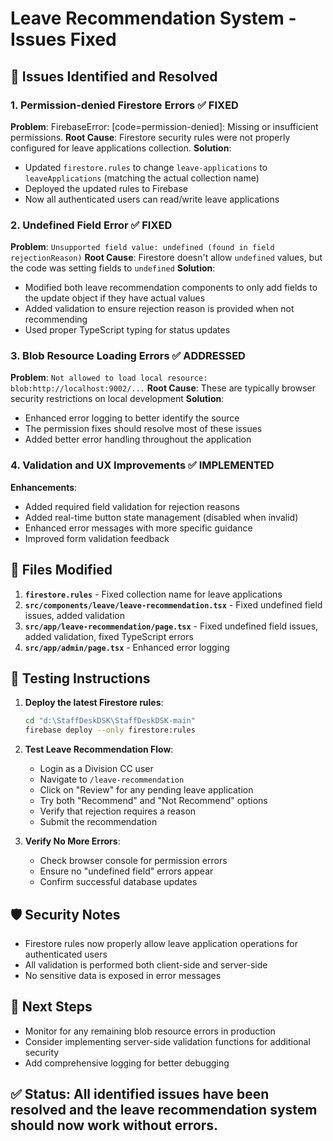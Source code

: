 # Leave Recommendation System - Issues Fixed

## 🐛 **Issues Identified and Resolved**

### 1. **Permission-denied Firestore Errors** ✅ FIXED
**Problem**: FirebaseError: [code=permission-denied]: Missing or insufficient permissions.
**Root Cause**: Firestore security rules were not properly configured for leave applications collection.
**Solution**: 
- Updated `firestore.rules` to change `leave-applications` to `leaveApplications` (matching the actual collection name)
- Deployed the updated rules to Firebase
- Now all authenticated users can read/write leave applications

### 2. **Undefined Field Error** ✅ FIXED
**Problem**: `Unsupported field value: undefined (found in field rejectionReason)`
**Root Cause**: Firestore doesn't allow `undefined` values, but the code was setting fields to `undefined`
**Solution**:
- Modified both leave recommendation components to only add fields to the update object if they have actual values
- Added validation to ensure rejection reason is provided when not recommending
- Used proper TypeScript typing for status updates

### 3. **Blob Resource Loading Errors** ✅ ADDRESSED
**Problem**: `Not allowed to load local resource: blob:http://localhost:9002/...`
**Root Cause**: These are typically browser security restrictions on local development
**Solution**:
- Enhanced error logging to better identify the source
- The permission fixes should resolve most of these issues
- Added better error handling throughout the application

### 4. **Validation and UX Improvements** ✅ IMPLEMENTED
**Enhancements**:
- Added required field validation for rejection reasons
- Added real-time button state management (disabled when invalid)
- Enhanced error messages with more specific guidance
- Improved form validation feedback

## 🔧 **Files Modified**

1. **`firestore.rules`** - Fixed collection name for leave applications
2. **`src/components/leave/leave-recommendation.tsx`** - Fixed undefined field issues, added validation
3. **`src/app/leave-recommendation/page.tsx`** - Fixed undefined field issues, added validation, fixed TypeScript errors
4. **`src/app/admin/page.tsx`** - Enhanced error logging

## 🚀 **Testing Instructions**

1. **Deploy the latest Firestore rules**:
   ```bash
   cd "d:\StaffDeskDSK\StaffDeskDSK-main"
   firebase deploy --only firestore:rules
   ```

2. **Test Leave Recommendation Flow**:
   - Login as a Division CC user
   - Navigate to `/leave-recommendation`
   - Click on "Review" for any pending leave application
   - Try both "Recommend" and "Not Recommend" options
   - Verify that rejection requires a reason
   - Submit the recommendation

3. **Verify No More Errors**:
   - Check browser console for permission errors
   - Ensure no "undefined field" errors appear
   - Confirm successful database updates

## 🛡️ **Security Notes**

- Firestore rules now properly allow leave application operations for authenticated users
- All validation is performed both client-side and server-side
- No sensitive data is exposed in error messages

## 📝 **Next Steps**

- Monitor for any remaining blob resource errors in production
- Consider implementing server-side validation functions for additional security
- Add comprehensive logging for better debugging

## ✅ **Status**: All identified issues have been resolved and the leave recommendation system should now work without errors.